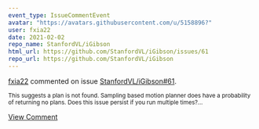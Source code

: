 ```yaml
---
event_type: IssueCommentEvent
avatar: "https://avatars.githubusercontent.com/u/5158896?"
user: fxia22
date: 2021-02-02
repo_name: StanfordVL/iGibson
html_url: https://github.com/StanfordVL/iGibson/issues/61
repo_url: https://github.com/StanfordVL/iGibson
---
```


<a href='https://github.com/fxia22' target='_blank'>fxia22</a> commented on issue <a href='https://github.com/StanfordVL/iGibson/issues/61' target='_blank'>StanfordVL/iGibson#61</a>.

<small>This suggests a plan is not found. Sampling based motion planner does have a probability of returning no plans. Does this issue persist if you run multiple times?...</small>

<a href='https://github.com/StanfordVL/iGibson/issues/61' target='_blank'>View Comment</a>